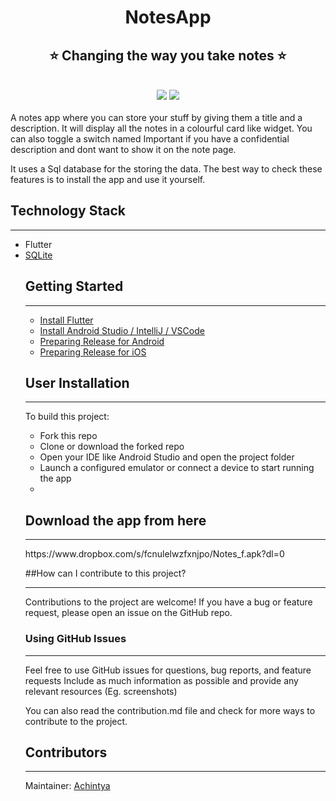 <h1 align="center" style="border-bottom: none">
    <b>
        NotesApp<br>
    </b>
</h1>
<h2 align="center" style="border-bottom: none">
    ⭐️  Changing the way you take notes  ⭐️ <br>
    </h2>

<br>

<div align="center" >
<img src="https://img.shields.io/badge/Flutter-02569B?style=for-the-badge&logo=flutter&logoColor=white"/>
<img src="https://img.shields.io/badge/Dart-0175C2?style=for-the-badge&logo=dart&logoColor=white" />
</div>
<br>
A notes app where you can store your stuff by giving them a title and a description. It will display all the notes in a colourful card like widget. You can also toggle a switch named Important if you have a confidential description and dont want to show it on the note page. 

It uses a Sql database for the storing the data. The best way to check these features is to install the app and use it yourself.

## Technology Stack
<hr>
<ul>
<li>Flutter</li>
<li><a href="https://pub.dev/packages/sqflite/versions/2.0.0-nullsafety.3">SQLite</a>
</li>


## Getting Started
<hr>
<ul>
<li><a href="https://docs.flutter.dev/get-started/install">Install Flutter</a></li>
<li><a href="https://docs.flutter.dev/development/tools/android-studio">Install Android Studio / IntelliJ / VSCode</a></li>
<li><a href="https://flutter.dev/docs/deployment/android">Preparing Release for Android</a></li>
<li><a href="https://flutter.dev/docs/deployment/ios">Preparing Release for iOS</a></li>
</ul>


## User Installation
<hr>
To build this project:
<ul>
    <li>Fork this repo</li>
    <li>Clone or download the forked repo</li>
    <li>Open your IDE like Android Studio and open the project folder</li>
    <li>Launch a configured emulator or connect a device to start running the app</li>
    <li></li>
</ul>


## Download the app from here
<hr>
https://www.dropbox.com/s/fcnulelwzfxnjpo/Notes_f.apk?dl=0

##How can I contribute to this project?
<hr>
Contributions to the project are welcome! 
If you have a bug or feature request, please open an issue on the GitHub repo. 

### Using GitHub Issues
<hr>
Feel free to use GitHub issues for questions, bug reports, and feature requests
Include as much information as possible and provide any relevant resources (Eg. screenshots)

You can also read the contribution.md file and check for more ways to contribute to the project.

## Contributors
<hr>
Maintainer: <a href="https://github.com/achintya-7">Achintya</a></p>

